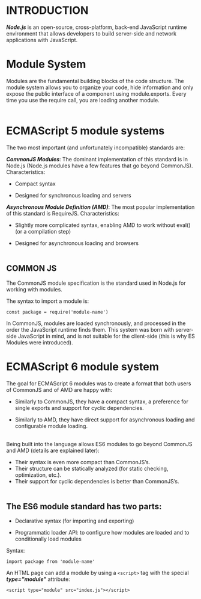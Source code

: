 # INTRODUCTION

**_Node.js_** is an open-source, cross-platform, back-end JavaScript runtime environment that allows developers to build server-side and network applications with JavaScript.

# Module System

Modules are the fundamental building blocks of the code structure. The module system allows you to organize your code, hide information and only expose the public interface of a component using module.exports. Every time you use the require call, you are loading another module. <br> <br>

# ECMAScript 5 module systems

The two most important (and unfortunately incompatible) standards are:

**_CommonJS Modules_**: The dominant implementation of this standard is in Node.js (Node.js modules have a few features that go beyond CommonJS). Characteristics:

- Compact syntax

- Designed for synchronous loading and servers

**_Asynchronous Module Definition (AMD)_**: The most popular implementation of this standard is RequireJS. Characteristics: <br>

- Slightly more complicated syntax, enabling AMD to work without eval() (or a compilation step)

- Designed for asynchronous loading and browsers <br><br>

## COMMON JS

The CommonJS module specification is the standard used in Node.js for working with modules.

The syntax to import a module is:

`const package = require('module-name')`

In CommonJS, modules are loaded synchronously, and processed in the order the JavaScript runtime finds them. This system was born with server-side JavaScript in mind, and is not suitable for the client-side (this is why ES Modules were introduced).

# ECMAScript 6 module system

The goal for ECMAScript 6 modules was to create a format that both users of CommonJS and of AMD are happy with:

- Similarly to CommonJS, they have a compact syntax, a preference for single exports and support for cyclic dependencies.

- Similarly to AMD, they have direct support for asynchronous loading and configurable module loading. <br><br>

Being built into the language allows ES6 modules to go beyond CommonJS and AMD (details are explained later):

- Their syntax is even more compact than CommonJS’s.
- Their structure can be statically analyzed (for static checking, optimization, etc.).
- Their support for cyclic dependencies is better than CommonJS’s. <br><br>

## The ES6 module standard has two parts:

- Declarative syntax (for importing and exporting)

- Programmatic loader API: to configure how modules are loaded and to conditionally load modules

Syntax: <br>

`import package from 'module-name'`

An HTML page can add a module by using a `<script>` tag with the special **_type="module"_** attribute:

`<script type="module" src="index.js"></script>`
